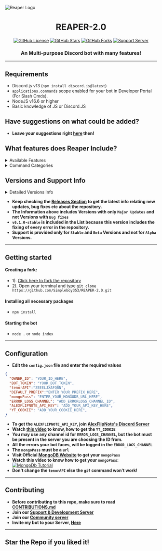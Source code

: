 ![Reaper Logo](https://media.discordapp.net/attachments/853118185330049054/885199802369974292/images_1.jpeg)

<h1 align="center"> REAPER-2.0  </h1>
<p align="center">
<a href="https://github.com/Simpleboy353/REAPER-2.0/blob/main/LICENSE.md"><img alt="GitHub License" src="https://img.shields.io/github/license/Simpleboy353/REAPER-2.0?style=for-the-badge"></a>
<a href="https://github.com/Simpleboy353/stargazers"><img alt="GitHub Stars" src="https://img.shields.io/github/stars/Simpleboy353/REAPER-2.0?style=for-the-badge"></a> 
<a href="https://github.com/Simpleboy353/REAPER-2.0/network"><img alt="GitHub Forks" src="https://img.shields.io/github/forks/Simpleboy353/REAPER-2.0?style=for-the-badge"></a>
<a href="https://infinitybot.tk/support"><img alt="Support Server" src="https://img.shields.io/badge/Discord-7289DA?style=for-the-badge&logo=discord&logoColor=white"></a>
</p>
<h3 align="center">An Multi-purpose Discord bot with many features!</h3>

---

## Requirements
- Discord.js v13 (`npm install discord.js@latest`)
- `applications.commands` scope enabled for your bot in Developer Portal (For Slash Cmds).
- NodeJS v16.6 or higher
- Basic knowledge of JS or Discord.JS

## Have suggestions on what could be added?
- **Leave your suggestions right [here](https://github.com/Simpleboy353/REAPER-2.0/discussions/138) then!**

## What features does Reaper Include?

<details><summary>Available Features</summary>

| Features             | Availability |
| -------------------- | ------------ |
| Anti-Link            |     ✅       |
| Autorole             |     ✅       |
| Auto-Mod             |     ✅       |
| Custom Prefix        |     ✅       |
| Permanent Database   |     ✅       |
| Welcomer             |     ✅       |
| Logging              |     ✅       |
| Menu(s)              |     ✅       |
| Slash Commands       |     ✅       |
| Rep System           |     ✅       |

</details>

<details><summary>Command Categories</summary>

| Commands Category      | Availability |
| ---------------------- | ------------ |
| Configuration          |     ✅       |
| Fun                    |     ✅       |
| Image                  |     ✅       |
| Info                   |     ✅       |
| Moderation             |     ✅       |
| Music                  |     ✅       |
| NSFW                   |     ✅       |
| Utilities              |     ✅       |

</details>

## Versions and Support Info

<details><summary>Detailed Versions Info</summary>

|              REAPER Versions                           | Support Status |
| ------------------------------------------------------ | -------------- |
| v7.2.0-stable (Rep System) (Current)                   |       Available       |
| v7.1.5-stable (Button controls for music) (Current)    |       Available       |
| v7.1.0-stable (Support for Activities)                 |       Available       |
| v7.0.0-stable (Music System)                           |       Seems okay to me!       |
| v6.7.5-alpha (Better Error Logging)                    |       Discontinued       |
| v6.7.0-beta (Slash Cmds, Thread Events)                |       Discontinued       |
| v6.6.0-beta (Logging, New UI for settings)             |       Discontinued       |
| v6.5.0-stable (V13 Support Added)                      |       Discontinued       |
| v6.3.0-stable (Anti-Link Support)                      |       Discontinued       |       
| v6.1.0-stable (Error Free Version)                     |       Discontinued       |
| v5.5.0-stable (Welcomer Added)                         |       Discontinued       |
| v5.0.0-beta (Autorole Added)                           |       Discontinued       |
| v4.9.0-alpha (Custom Prefix Added)                     |       Discontinued       |
| v4.4.0-alpha (Database Support Added)                  |       Discontinued       |

</details>

- **Keep checking the [Releases Section](https://github.com/Simpleboy353/REAPER-2.0/releases) to get the latest info relating new updates, bug fixes etc about the repository.**
- **The Information above includes Versions with only `Major Updates` and not Versions with `Bug fixes`**
- **`v6.1.0-stable` is included in the List because this version includes the fixing of every error in the repository.**
- **Support is provided only for `Stable` and `Beta` Versions and not for `Alpha` Versions.**

---

## Getting started
#### Creating a fork:
- 1). [Click here to fork the repository](https://github.com/Simpleboy353/REAPER-2.0)
- 2). Open your terminal and type `git clone https://github.com/Simpleboy353/REAPER-2.0.git`
#### Installing all necessary packages
- `npm install`
#### Starting the bot
- `node .` or `node index` 

---

## Configuration
- **Edit the `config.json` file and enter the  required values**
```json
{
  "OWNER_ID": "YOUR_ID_HERE",
  "BOT_TOKEN": "YOUR_BOT_TOKEN",
  "tenorAPI":"ZEEELJXAFQBN",
  "DEFAULT_PREFIX":"ENTER_YOUR_PREFIX_HERE",
  "mongoPass": "ENTER_YOUR_MONGODB_URL_HERE",
  "ERROR_LOGS_CHANNEL": "ADD_ERRORLOGS_CHANNEL_ID",
  "ALEXFLIPNOTE_API_KEY": "ADD_YOUR_API_KEY_HERE",
  "YT_COOKIE": "ADD_YOUR_COOKIE_HERE",
}
```
- **To get the `ALEXFLIPNOTE_API_KEY`, join [AlexFlipNote's Discord Server](https://discord.gg/mSPFqeMnJj)**
- **Watch [this video](https://youtu.be/BPqJIl34gm8) to know, how to get the `YT_COOKIE`**
- **You may use any channel id for `ERROR_LOGS_CHANNEL`, but the bot must be present in the server you are choosing the ID from.**
- **All the errors your bot faces, will be logged in the `ERROR_LOGS_CHANNEL`**
- **The `mongoPass` must be a `url`**
- **Visit Official [MongoDB Website](https://mongodb.com) to get your `mongoPass`**
- **Watch this video to know how to get your `mongoPass`:**
[![MongoDb Tutorial](http://img.youtube.com/vi/pf-8KA8td88/0.jpg)](http://www.youtube.com/watch?v=pf-8KA8td88 "MongoDB Tutorial")
- **Don't change the `tenorAPI` else the `gif` command won't work!**


---

## Contributing
- **Before contributing to this repo, make sure to read [CONTRIBUTIONS.md](https://github.com/Simpleboy353/REAPER-2.0/blob/master/CONTRIBUTIONS.md)**
- **Join our [Support & Development Server](https://infinitybot.tk/support)**
- **Join our [Community server](https://discord.gg/yMfyeNR2DT)**
- **Invite my bot to your Server, [Here](https://infinitybot.tk/invite)**

---

## Star the Repo if you liked it!
